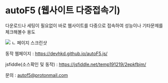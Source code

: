 # autoF5 (웹사이트 다중접속기)

다운로드나 세팅이 필요없이 
바로 웹사이트를 다중으로 접속하여 
성능이나 기타문제를 체크해볼수 용도


![](https://devhkd.github.io/autoF5.js/temp/(19-12-22)01.png)
ㄴ 페이지 스크린샷


동작 웹페이지 : https://devhkd.github.io/autoF5.js/ 

jsfiddle(소스확인 및 동작) : https://jsfiddle.net/temp191219/2epkfbjm/

문의 : autof5@protonmail.com
